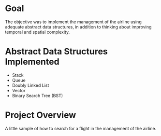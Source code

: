 # Goal
The objective was to implement the management of the airline using adequate abstract data structures, in addition to thinking about improving temporal and spatial complexity.

# Abstract Data Structures Implemented
* Stack
* Queue
* Doubly Linked List
* Vector
* Binary Search Tree (BST)
# Project Overview
A little sample of how to search for a flight in the management of the airline.
